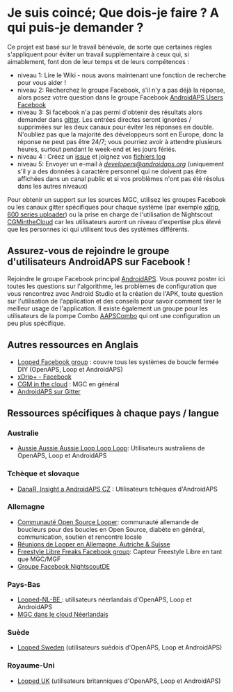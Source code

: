 # Je suis coincé; Que dois-je faire ? A qui puis-je demander ?

Ce projet est basé sur le travail bénévole, de sorte que certaines règles s'appliquent pour éviter un travail supplémentaire à ceux qui, si aimablement, font don de leur temps et de leurs compétences :

* niveau 1: Lire le Wiki - nous avons maintenant une fonction de recherche pour vous aider !
* niveau 2: Recherchez le groupe Facebook, s'il n'y a pas déjà la réponse, alors posez votre question dans le groupe Facebook [AndroidAPS Users Facebook](https://www.facebook.com/groups/1900195340201874/)
* niveau 3: Si facebook n'a pas permi d'obtenir des résultats alors demander dans [gitter](https://gitter.im/MilosKozak/AndroidAPS). Les entrées directes seront ignorées / supprimées sur les deux canaux pour éviter les réponses en double. N'oubliez pas que la majorité des développeurs sont en Europe, donc la réponse ne peut pas être 24/7; vous pourriez avoir à attendre plusieurs heures, surtout pendant le week-end et les jours fériés.
* niveau 4 : Créez un [issue](https://github.com/nightscout/AndroidAPS/issues) et joignez vos [fichiers log](../Usage/Accessing-logfiles.md)
* niveau 5: Envoyer un e-mail à *developers@androidaps.org* (uniquement s'il y a des données à caractère personnel qui ne doivent pas être affichées dans un canal public et si vos problèmes n'ont pas été résolus dans les autres niveaux)

Pour obtenir un support sur les sources MGC, utilisez les groupes Facebook ou les canaux gitter spécifiques pour chaque système (par exemple [xdrip](https://www.facebook.com/groups/xDripG5/), [600 series uploader](https://www.facebook.com/groups/NightscoutForMedtronic/)) ou la prise en charge de l'utilisation de Nightscout [ CGMintheCloud](https://www.facebook.com/groups/cgminthecloud/) car les utilisateurs auront un niveau d'expertise plus élevé que les personnes ici qui utilisent tous des systèmes différents.

## Assurez-vous de rejoindre le groupe d'utilisateurs AndroidAPS sur Facebook !

Rejoindre le groupe Facebook principal [AndroidAPS](https://www.facebook.com/groups/1900195340201874/). Vous pouvez poster ici toutes les questions sur l'algorithme, les problèmes de configuration que vous rencontrez avec Android Studio et la création de l'APK, toute question sur l'utilisation de l'application et des conseils pour savoir comment tirer le meilleur usage de l'application. Il existe également un groupe pour les utilisateurs de la pompe Combo [AAPSCombo](https://www.facebook.com/groups/127507891261169/) qui ont une configuration un peu plus spécifique.

## Autres ressources en Anglais

* [Looped Facebook group](https://www.facebook.com/groups/TheLoopedGroup) : couvre tous les systèmes de boucle fermée DIY (OpenAPS, Loop et AndroidAPS)
* [xDrip+ - Facebook](https://www.facebook.com/groups/xDripG5/)
* [CGM in the cloud](https://www.facebook.com/groups/cgminthecloud/) : MGC en général
* [AndroidAPS sur Gitter](https://gitter.im/MilosKozak/AndroidAPS)

## Ressources spécifiques à chaque pays / langue

### Australie

* [Aussie Aussie Aussie Loop Loop Loop](https://www.facebook.com/groups/AussieLooping/): Utilisateurs australiens de OpenAPS, Loop et AndroidAPS

### Tchèque et slovaque

* [DanaR, Insight a AndroidAPS CZ](https://www.facebook.com/groups/AndroidAPSCZ/) : Utilisateurs tchèques d'AndroidAPS

### Allemagne

* [Communauté Open Source Looper](https://de.loopercommunity.org/): communauté allemande de boucleurs pour des boucles en Open Source, diabète en général, communication, soutien et rencontre locale
* [Réunions de Looper en Allemagne, Autriche & Suisse](https://de.loopercommunity.org/c/veranstaltungen/l/calendar)
* [Freestyle Libre Freaks Facebook group](https://www.facebook.com/groups/FreestyleLibreFreaks/): Capteur Freestyle Libre en tant que MGC/MGF
* [Groupe Facebook NightscoutDE](https://www.facebook.com/groups/nightscoutDE/)

### Pays-Bas

* [ Looped-NL-BE ](https://www.facebook.com/groups/117102135652893): utilisateurs néerlandais d'OpenAPS, Loop et AndroidAPS
* [MGC dans le cloud Néerlandais](https://www.facebook.com/groups/1764754560436596)

### Suède

* [Looped Sweden](https://www.facebook.com/groups/661514380864081/) (utilisateurs suédois d'OpenAPS, Loop et AndroidAPS)

### Royaume-Uni

* [Looped UK](https://www.facebook.com/groups/LoopedUK/) (utilisateurs britanniques d'OpenAPS, Loop et AndroidAPS)